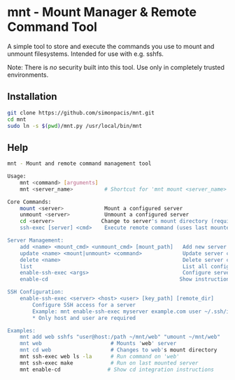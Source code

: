 # mnt - Mount Manager & Remote Command Tool

A simple tool to store and execute the commands you use to mount and unmount filesystems. Intended for use with e.g. sshfs.

Note: There is *no* security built into this tool. Use only in completely trusted environments.

## Installation
```bash
git clone https://github.com/simonpacis/mnt.git
cd mnt
sudo ln -s $(pwd)/mnt.py /usr/local/bin/mnt
```

## Help 
```bash
mnt - Mount and remote command management tool

Usage:
    mnt <command> [arguments]
    mnt <server_name>          # Shortcut for 'mnt mount <server_name>'

Core Commands:
    mount <server>             Mount a configured server
    unmount <server>           Unmount a configured server
    cd <server>               Change to server's mount directory (requires shell integration)
    ssh-exec [server] <cmd>    Execute remote command (uses last mounted server if omitted)

Server Management:
    add <name> <mount_cmd> <unmount_cmd> [mount_path]   Add new server configuration
    update <name> <mount|unmount> <command>             Update server commands
    delete <name>                                       Delete server configuration
    list                                                List all configured servers
    enable-ssh-exec <args>                              Configure server for SSH commands
    enable-cd                                          Show instructions for cd integration

SSH Configuration:
    enable-ssh-exec <server> <host> <user> [key_path] [remote_dir]
        Configure SSH access for a server
        Example: mnt enable-ssh-exec myserver example.com user ~/.ssh/id_rsa /projects
        * Only host and user are required

Examples:
    mnt add web sshfs "user@host:/path ~/mnt/web" "umount ~/mnt/web"
    mnt web                      # Mounts 'web' server
    mnt cd web                   # Changes to web's mount directory
    mnt ssh-exec web ls -la      # Run command on 'web'
    mnt ssh-exec make            # Run on last mounted server
    mnt enable-cd               # Show cd integration instructions
```

